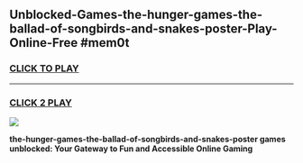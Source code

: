 
## Unblocked-Games-the-hunger-games-the-ballad-of-songbirds-and-snakes-poster-Play-Online-Free #mem0t
<h3>
<a href="https://us.freeplayer.one?title=the-hunger-games-the-ballad-of-songbirds-and-snakes-poster&ref=10M">CLICK TO PLAY</a></h3>
<hr>

<h3>
<a href="https://us.freeplayer.one?title=the-hunger-games-the-ballad-of-songbirds-and-snakes-poster&ref=10M">CLICK 2 PLAY</a>
  
</h3>

<a href="https://us.freeplayer.one?title=the-hunger-games-the-ballad-of-songbirds-and-snakes-poster&ref=10M"><img src="https://clearcache.store/games.png"></a>


**the-hunger-games-the-ballad-of-songbirds-and-snakes-poster games unblocked: Your Gateway to Fun and Accessible Online Gaming**

